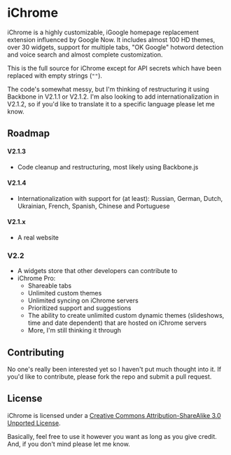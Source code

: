 # iChrome

iChrome is a highly customizable, iGoogle homepage replacement extension influenced by Google Now. It includes almost 100 HD themes, over 30 widgets, support for multiple tabs, "OK Google" hotword detection and voice search and almost complete customization.

This is the full source for iChrome except for API secrets which have been replaced with empty strings (`""`).

The code's somewhat messy, but I'm thinking of restructuring it using Backbone in V2.1.1 or V2.1.2.  I'm also looking to add internationalization in V2.1.2, so if you'd like to translate it to a specific language please let me know.

## Roadmap

#### V2.1.3
 - Code cleanup and restructuring, most likely using Backbone.js

#### V2.1.4
 - Internationalization with support for (at least): Russian, German, Dutch, Ukrainian, French, Spanish, Chinese and Portuguese 

#### V2.1.x
 - A real website

### V2.2
 - A widgets store that other developers can contribute to
 - iChrome Pro:
   - Shareable tabs
   - Unlimited custom themes
   - Unlimited syncing on iChrome servers
   - Prioritized support and suggestions
   - The ability to create unlimited custom dynamic themes (slideshows, time and date dependent) that are hosted on iChrome servers
   - More, I'm still thinking it through

## Contributing

No one's really been interested yet so I haven't put much thought into it.  If you'd like to contribute, please fork the repo and submit a pull request.

## License

iChrome is licensed under a [Creative Commons Attribution-ShareAlike 3.0 Unported License](http://creativecommons.org/licenses/by-sa/3.0/deed.en_US).

Basically, feel free to use it however you want as long as you give credit. And, if you don't mind please let me know.
